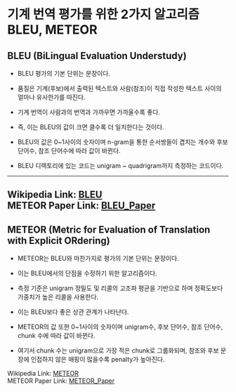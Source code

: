 # 기계 번역 평가를 위한 2가지 알고리즘 BLEU, METEOR
## BLEU (BiLingual Evaluation Understudy)

* BLEU 평가의 기본 단위는 문장이다.  
  
* 품질은 기계(후보)에서 출력된 텍스트와 사람(참조)이 직접 작성한 텍스트 사이의 얼마나 유사한가를 따진다.  
  
* 기계 번역이 사람과의 번역과 가까우면 가까울수록 좋다.  
  
* 즉, 이는 BLEU의 값이 크면 클수록 더 일치한다는 것이다.
    
* BLEU의 값은 0~1사이의 숫자이며 n-gram을 통한 순서쌍들이 겹치는 개수와 후보 단어수, 참조 단어수에 따라 값이 바뀐다.
    
* BLEU 디렉토리에 있는 코드는 unigram ~ quadrigram까지 측정하는 코드이다.  
------------------------------------------------------------------------------------  
Wikipedia Link: [BLEU](https://en.wikipedia.org/wiki/BLEU)  
METEOR Paper Link: [BLEU_Paper](https://www.aclweb.org/anthology/P02-1040.pdf)
-----------------------------------------------------------------------------------------------------
## METEOR (Metric for Evaluation of Translation with Explicit ORdering)
    
* METEOR는 BLEU와 마찬가지로 평가의 기본 단위는 문장이다.
    
* 이는 BLEU에서의 단점을 수정하기 위한 알고리즘이다.
    
* 측정 기준은 unigram 정밀도 및 리콜의 고조파 평균을 기반으로 하며 정확도보다 가중치가 높은 리콜을 사용한다.
    
* 이는 BLEU보다 좋은 상관 관계가 나타난다.
    
* METEOR의 값 또한 0~1사이의 숫자이며 unigram수, 후보 단어수, 참조 단어수, chunk 수에 따라 값이 바뀐다.
    
* 여기서 chunk 수는 unigram으로 가장 적은 chunk로 그룹화되며, 참조와 후보 문장에 인접하지 않은 매핑이 많을수록 penalty가 높아진다.

Wikipedia Link: [METEOR](https://en.wikipedia.org/wiki/METEOR)  
METEOR Paper Link: [METEOR_Paper](https://www.cs.cmu.edu/~alavie/papers/BanerjeeLavie2005-final.pdf)
